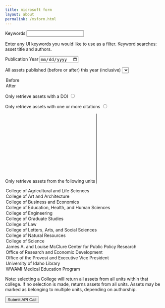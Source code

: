 ```yaml
---
title: microsoft form
layout: about
permalink: /msform.html
---
```


<!-- TODO
Finish form
fix the CORS access for API calls
finish apicall function
fix the invalid URL for api calls
change the //construct URL section to refer to variables, rather than static strings
begin fleshing out displayData function
choose visualization method and/or html enhancement methods, re-evaluate use-cases
 -->

 <!-- Notes
 If you have the asset ID you can construct a URL to the asset's verso page.
 Possible use-case: export data then generate list of citations. (https://citationstyles.org/developers/)???
 -->

<!-- DONE
Add validation to pub year form
 -->

<!-- report filters form -->
<form id="apiParams" onsubmit="apiCall()">

<label for="keyword" class="form-label">Keywords</label>
<input type="text" id="keyword" class="form-control" aria-describedby="keywordHelp">
<div id="keywordHelp" class="form-text mb-4">
    <p>Enter any UI keywords you would like to use as a filter. Keyword searches: asset title and authors.</p>
    </div>

<label for="pubYearString" class="form-label">Publication Year</label>
<input type="date" step="365" id="pubYearString" class="form-control">

<label for="pubYearBool" class="form-label">All assets published (before or after) this year (inclusive)</label>
<select id="pubYearBool" class="form-control">
  <option value="pubYearBefore">Before</option>
  <option value="pubYearAfter">After</option>

<label for="doi" class="form-label">Only retrieve assets with a DOI</label>
<input type="radio" id="doi" class="form-control" name="doiBool" value="doi">

<label for="citations" class="form-label">Only retrieve assets with one or more citations</label>
<input type="radio" id="citations" class="form-control" name="citationBool" value="citations">

<!-- Making this a dropdown that includes checkboxes is a little tricky. See: https://www.geeksforgeeks.org/how-to-use-checkbox-inside-select-option-using-javascript/  -->
<!-- Can use "optgroup" for subunits: https://developer.mozilla.org/en-US/docs/Web/HTML/Element/select  -->
<label for="affiliation">Only retrieve assets from the following units</label>
<select id="affiliation" name="affiliation" size="14" multiple aria-describedby="affiliationHelp">
  <option value="n13085">College of Agricultural and Life Sciences</option>
  <option value="n31646">College of Art and Architecture</option>
  <option value="n9513">College of Business and Economics</option>
  <option value="n5857">College of Education, Health, and Human Sciences</option>
  <option value="n19263">College of Engineering</option>
  <option value="n117014">College of Graduate Studies</option>
  <option value="n13969">College of Law</option>
  <option value="n14472">College of Letters, Arts, and Social Sciences</option>
  <option value="n259891">College of Natural Resources</option>
  <option value="n13549">College of Science</option>
  <option value="248278">James A. and Louise McClure Center for Public Policy Research</option>
  <option value="n8707">Office of Research and Economic Development</option>
  <option value="n91926">Office of the Provost and Executive Vice President</option>
  <option value="n6370">University of Idaho Library</option>
  <option value="n38176">WWAMI Medical Education Program</option>
</select>
<div id="affiliationHelp" class="form-text mb-4">
    <p>Note: selecting a College will return all assets from all units within that college. If no selection is made, returns assets from all units. Assets may be marked as belonging to multiple units, depending on authorship.</p>
    </div>
   
<button type="submit" class="btn btn-primary">Submit API Call</button>

</form>

<!-- Bootstrap JS bundle -->
<script src="/qr-generator/assets/lib/bootstrap.bundle.min.js"></script>
<!-- load other optional js -->
<script src="/qr-generator/assets/lib/qr-code-styling.js"></script>

<script> 
// do something with the json function
function displayData(json) {
    var contentDiv = document.getElementById('example');
    // iterate over the json object
    contentDiv.innerHTML = '<h2>Example</h2>';

}

// fetch the json
async function getData() {
	try {
		const response = await fetch(url.toString());
		if (!response.ok) {
			throw new Error(`Response status: ${response.status}`);
		}
        // parse the json response
		const json = await response.json();
        // do something with the json
        console.log(json);
		
	} catch (error) {
		console.error(error.message);
	}
}

getData();

function apiCall() {
//get values
var keyword = document.getElementById("keyword").value;
var pubYear = document.getElementById("pubYearString").value;
var pubYearBool = document.getElementById("pubYearBool").value;
var doi = document.getElementById("doi").value;
var citations = document.getElementById("citations").value;
// This will be an associative array. Loop through it to parse: https://www.w3schools.com/php/php_arrays_associative.asp
var affiliation = document.getElementById("affiliation").value;

// construct the url
//report filters are not syntaxed like normal params. https://developers.exlibrisgroup.com/blog/Working-with-Analytics-REST-APIs/. Will need to see how the API console field 'filter' encodes them (but won't be able to do that until I can actually call the report and therefore check if the encoding returns an error message.)
var baseUrl = "https://api-na.hosted.exlibrisgroup.com/esploro/v1/researchanalytics/reports";
const url = new URL(baseUrl);
url.search = new URLSearchParams({
	apikey: 'l8xx3ed522f0c1f24078bdb30013d5bdf505',
	format: 'json',
	path: 'shared/University of Idaho/Reports/normTesting/forViz',
	limit: 1000

});
//make call
}

apiCall();